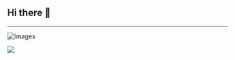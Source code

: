 ## Hi there 👋

---
![Images](https://github-readme-stats.vercel.app/api?username=Arshia-Esfh&show_icons=true&theme=tokyonight)

<img src='https://github-readme-stats.vercel.app/api/top-langs/?username=Arshia-Esfh&hide_progress=true'>
